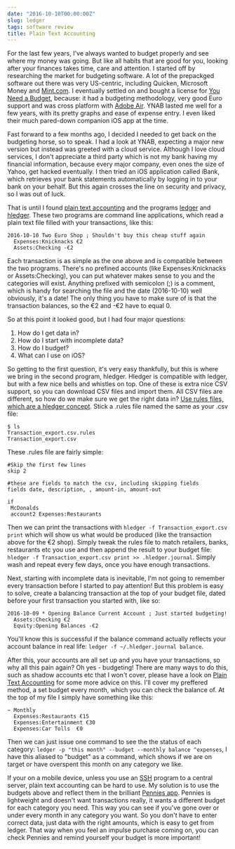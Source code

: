 ```yaml
---
date: "2016-10-10T00:00:00Z"
slug: ledger
tags: software review
title: Plain Text Accounting
---
```


For the last few years, I've always wanted to budget properly and see where my money was going. But like all habits that are good for you, looking after your finances takes time, care and attention. I started off by researching the market for budgeting software. A lot of the prepackged software out there was very US-centric, including Quicken, Microsoft Money and [Mint.com](https://www.mint.com). I eventually settled on and bought a license for [You Need a Budget](https://www.ynab.com), because: it had a budgeting methodology, very good Euro support and was cross platform with [Adobe Air](https://en.wikipedia.org/wiki/Adobe_AIR). YNAB lasted me well for a few years, with its pretty graphs and ease of expense entry. I even liked their much pared-down companion iOS app at the time.

Fast forward to a few months ago, I decided I needed to get back on the budgeting horse, so to speak. I had a look at YNAB, expecting a major new version but instead was greeted with a cloud service. Although I love cloud services, I don't appreciate a third party which is not my bank having my financial information, because every major company, even ones the size of Yahoo, get hacked eventually. I then tried an iOS application called iBank, which retrieves your bank statements automatically by logging in to your bank on your behalf. But this again crosses the line on security and privacy, so I was out of luck.

That is until I found [plain text accounting](http://plaintextaccounting.org/) and the programs [ledger](http://www.ledger-cli.org/) and [hledger](http://hledger.org/). These two programs are command line applications, which read a plain text file filled with your transactions, like this:

```
2016-10-10 Two Euro Shop ; Shouldn't buy this cheap stuff again
  Expenses:Knicknacks €2
  Assets:Checking -€2
```

Each transaction is as simple as the one above and is compatible between the two programs. There's no prefined accounts (like Expenses:Knicknacks or Assets:Checking), you can put whatever makes sense to you and the categories will exist. Anything prefixed with semicolon (;) is a comment, which is handy for searching the file and the date (2016-10-10) well obviously, it's a date! The only thing you have to make sure of is that the transaction balances, so the €2 and -€2 have to equal 0.

So at this point it looked good, but I had four major questions:

1. How do I get data in?
2. How do I start with incomplete data?
3. How do I budget?
4. What can I use on iOS?

So getting to the first question, it's very easy thankfully, but this is where we bring in the second program, hledger. Hledger is compatible with ledger, but with a few nice bells and whistles on top. One of these is extra nice CSV support, so you can download CSV files and import them. All CSV files are different, so how do we make sure we get the right data in? [Use rules files, which are a hledger concept](http://hledger.org/how-to-read-csv-files.html). Stick a .rules file named the same as your .csv file:

```
$ ls 
Transaction_export.csv.rules
Transaction_export.csv
```

These .rules file are fairly simple:

```
#Skip the first few lines
skip 2 

#these are fields to match the csv, including skipping fields
fields date, description, , amount-in, amount-out

if
 McDonalds
 account2 Expenses:Restaurants
```

Then we can print the transactions with `hledger -f Transaction_export.csv print` which will show us what would be produced (like the transaction above for the €2 shop). Simply tweak the rules file to match retailers, banks, restaurants etc you use and then append the result to your budget file: `hledger -f Transaction_export.csv print >> .hledger.journal`. Simply wash and repeat every few days, once you have enough transactions.

Next, starting with incomplete data is inevitable, I'm not going to remember every transaction before I started to pay attention! But this problem is easy to solve, create a balancing transaction at the top of your budget file, dated before your first transaction you started with, like so:

```
2016-10-09 * Opening Balance Current Account ; Just started budgeting!
  Assets:Checking €2
  Equity:Opening Balances -€2
```

You'll know this is successful if the balance command actually reflects your
account balance in real life: `ledger -f ~/.hledger.journal balance`.

After this, your accounts are all set up and you have your transactions, so why all this pain again? Oh yes - budgeting! There are many ways to do this, such as shadow accounts etc that I won't cover, please have a look on [Plain Text Accounting](http://plaintextaccounting.org/) for some more advice on this. I'll cover my preffered method, a set budget every month, which you can check the balance of. At the top of my file I simply have something like this:

```
~ Monthly
  Expenses:Restaurants €15
  Expenses:Entertainment €30
  Expenses:Car Tolls  €0
```

Then we can just issue one command to see the the status of each category:
`ledger -p "this month" --budget --monthly balance ^expenses`, I have this
aliased to "budget" as a command, which shows if we are on target or have
overspent this month on any category we like.

If your on a mobile device, unless you use an [SSH](https://en.wikipedia.org/wiki/Secure_Shell) program to a central server, plain text accounting can be hard to use. My solution is to use the budgets above and reflect them in the brilliant [Pennies app](https://www.getpennies.com/). Pennies is lightweight and doesn't want transactions really, it wants a different budget for each category you need. This way you can see if you've gone over or under every month in any category you want. So you don't have to enter correct data, just data with the right amounts, which is easy to get from ledger. That way when you feel an impulse purchase coming on, you can check Pennies and remind yourself your budget is more important!
